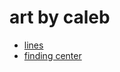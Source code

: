 # art by caleb

<!-- https://calebmadrigal.github.io/art/ -->

* <a href="https://calebmadrigal.github.io/art/simple_geometry/lines.html">lines</a>
* <a href="https://calebmadrigal.github.io/art/simple_geometry/finding_center.html">finding center</a>
